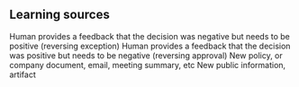 ## Learning sources
Human provides a feedback that the decision was negative but needs to be positive (reversing exception)
Human provides a feedback that the decision was positive but needs to be negative (reversing approval)
New policy, or company document, email, meeting summary, etc
New public information, artifact

